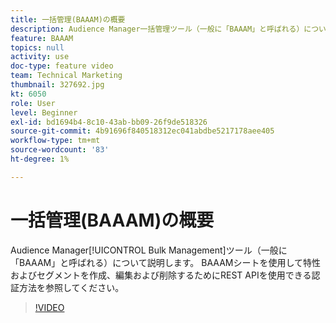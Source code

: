 ```yaml
---
title: 一括管理(BAAAM)の概要
description: Audience Manager一括管理ツール（一般に「BAAAM」と呼ばれる）について説明します。 BAAAMシートを使用して特性およびセグメントを作成、編集および削除するためにREST APIを使用できる認証方法を参照してください。
feature: BAAAM
topics: null
activity: use
doc-type: feature video
team: Technical Marketing
thumbnail: 327692.jpg
kt: 6050
role: User
level: Beginner
exl-id: bd1694b4-8c10-43ab-bb09-26f9de518326
source-git-commit: 4b91696f840518312ec041abdbe5217178aee405
workflow-type: tm+mt
source-wordcount: '83'
ht-degree: 1%

---
```


# 一括管理(BAAAM)の概要

Audience Manager[!UICONTROL Bulk Management]ツール（一般に「BAAAM」と呼ばれる）について説明します。 BAAAMシートを使用して特性およびセグメントを作成、編集および削除するためにREST APIを使用できる認証方法を参照してください。

>[!VIDEO](https://video.tv.adobe.com/v/327692/?quality=12&learn=on)
